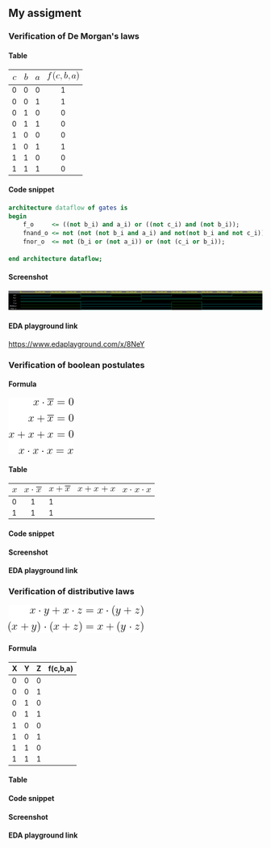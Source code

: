 ## My assigment  

### Verification of De Morgan's laws

#### Table 

|![](https://github.com/xskurl02/Digital-electronics-1/blob/main/Labs/01-gates/Images/Table_Contents/De_Morgan/De_Morgan_C.gif)|![](https://github.com/xskurl02/Digital-electronics-1/blob/main/Labs/01-gates/Images/Table_Contents/De_Morgan/De_Morgan_B.gif)|![](https://github.com/xskurl02/Digital-electronics-1/blob/main/Labs/01-gates/Images/Table_Contents/De_Morgan/De_Morgan_A.gif)|![](https://github.com/xskurl02/Digital-electronics-1/blob/main/Labs/01-gates/Images/Table_Contents/De_Morgan/De_Morgan_F.gif)|
| - | - | - | :-: | 
| 0 | 0 | 0 | 1 | 
| 0 | 0 | 1 | 1 | 
| 0 | 1 | 0 | 0 |  
| 0 | 1 | 1 | 0 |  
| 1 | 0 | 0 | 0 |  
| 1 | 0 | 1 | 1 |  
| 1 | 1 | 0 | 0 | 
| 1 | 1 | 1 | 0 |  

#### Code snippet 
```vhdl
architecture dataflow of gates is
begin
    f_o     <= ((not b_i) and a_i) or ((not c_i) and (not b_i));
    fnand_o <= not (not (not b_i and a_i) and not(not b_i and not c_i));
    fnor_o  <= not (b_i or (not a_i)) or (not (c_i or b_i));

end architecture dataflow;

```

#### Screenshot
![Screenshot of analysis](https://github.com/xskurl02/Digital-electronics-1/blob/main/Labs/01-gates/Images/Analysis_Screenshots/De_morgan%20laws.png)


#### EDA playground link
https://www.edaplayground.com/x/8NeY



### Verification of boolean postulates
#### Formula
![formula of Boolean postulates](https://github.com/xskurl02/Digital-electronics-1/blob/main/Labs/01-gates/Images/Postulates_Formula.gif)
#### Table 
|![](https://github.com/xskurl02/Digital-electronics-1/blob/main/Labs/01-gates/Images/Table_Contents/Postulate/Postulate_1.gif)|![](https://github.com/xskurl02/Digital-electronics-1/blob/main/Labs/01-gates/Images/Table_Contents/Postulate/Postulate_2.gif)|![](https://github.com/xskurl02/Digital-electronics-1/blob/main/Labs/01-gates/Images/Table_Contents/Postulate/Postulate_3.gif)|![](https://github.com/xskurl02/Digital-electronics-1/blob/main/Labs/01-gates/Images/Table_Contents/Postulate/Postulate_4.gif)|![](https://github.com/xskurl02/Digital-electronics-1/blob/main/Labs/01-gates/Images/Table_Contents/Postulate/Postulate_5.gif)|
| - |  :-: |  -  | -  |  - | 
| 0 |   1  |  1  |    |    |
| 1 |   1  |  1  |    |    |
#### Code snippet 
#### Screenshot
#### EDA playground link


### Verification of distributive laws
![formula of Distributive laws](https://github.com/xskurl02/Digital-electronics-1/blob/main/Labs/01-gates/Images/Distributive_Laws.gif)
#### Formula
| **X** | **Y** |**Z** | **f(c,b,a)** |
| - | - | - | :-: | 
| 0 | 0 | 0 |  | 
| 0 | 0 | 1 |  | 
| 0 | 1 | 0 |  |  
| 0 | 1 | 1 |  |  
| 1 | 0 | 0 |  |  
| 1 | 0 | 1 |  |  
| 1 | 1 | 0 |  | 
| 1 | 1 | 1 |  |  
#### Table 
#### Code snippet 
#### Screenshot
#### EDA playground link
